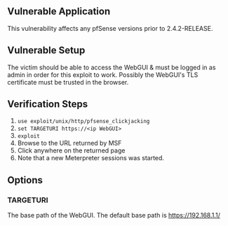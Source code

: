 ## Vulnerable Application

This vulnerability affects any pfSense versions prior to 2.4.2-RELEASE.

## Vulnerable Setup

The victim should be able to access the WebGUI & must be logged in as admin in order for this exploit to work. Possibly the WebGUI's TLS certificate must be trusted in the browser.

## Verification Steps

  1. `use exploit/unix/http/pfsense_clickjacking`
  2. `set TARGETURI https://<ip WebGUI>`
  3. `exploit`
  4. Browse to the URL returned by MSF
  5. Click anywhere on the returned page
  6. Note that a new Meterpreter sessions was started.


## Options

### TARGETURI

The base path of the WebGUI. The default base path is https://192.168.1.1/
